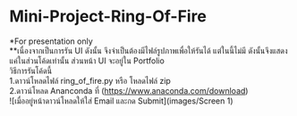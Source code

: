 # Mini-Project-Ring-Of-Fire
*For presentation only <br>
**เนื่องจากเป็นการรัน UI ดังนั้น จึงจำเป็นต้องมีไฟล์รูปภาพเพื่อให้รันได้ แต่ในนี้ไม่มี ดังนั้นจึงแสดงแค่ในส่วนโค้ดเท่านั้น ส่วนหน้า UI จะอยู่ใน Portfolio <br>
วิธีการรันโค้ดนี้ <br>
1.ดาวน์โหลดไฟล์ ring_of_fire.py หรือ โหลดไฟล์ zip <br>
2.ดาวน์โหลด Ananconda ที่ (https://www.anaconda.com/download) <br>
![เมื่ออยู่หน้าดาวน์โหลดให้ใส่ Email และกด Submit](images/Screen 1)

